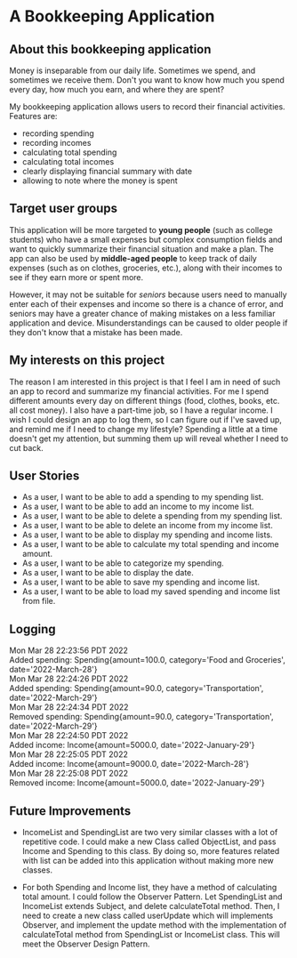 # A Bookkeeping Application

## About this bookkeeping application

Money is inseparable from our daily life. Sometimes we spend, and sometimes we receive them.
Don't you want to know how much you spend every day, how much you earn, and where they are spent?

My bookkeeping application allows users to record their financial activities.
Features are:
- recording spending
- recording incomes
- calculating total spending
- calculating total incomes
- clearly displaying financial summary with date
- allowing to note where the money is spent

## Target user groups
This application will be more targeted to **young people** (such as college students) who have a small expenses but 
complex consumption fields and want to quickly summarize their financial 
situation and make a plan. The app can also be used by **middle-aged people** to keep track of daily expenses
(such as on clothes, groceries, etc.), along with their incomes to see if they earn more
or spent more.

However, it may not be suitable for *seniors* because users need to manually enter each of their expenses
and income so there is a chance of error, and seniors may have a greater chance of making mistakes on a less 
familiar application and device. Misunderstandings can be caused to older people if they don't know that a
mistake has been made.

## My interests on this project

The reason I am interested in this project is that I feel I am in need of such an app to record and summarize 
my financial activities. For me I spend different amounts every day on different things (food, clothes, books, etc. 
all cost money). I also have a part-time job, so I have a regular income. I wish I could design an app to log them, so 
I can figure out if I've saved up, and remind me if I need to change my lifestyle? Spending a little at a time doesn't 
get my attention, but summing them up will reveal whether I need to cut back.

## User Stories
- As a user, I want to be able to add a spending to my spending list.
- As a user, I want to be able to add an income to my income list.
- As a user, I want to be able to delete a spending from my spending list.
- As a user, I want to be able to delete an income from my income list.
- As a user, I want to be able to display my spending and income lists.
- As a user, I want to be able to calculate my total spending and income amount.
- As a user, I want to be able to categorize my spending.
- As a user, I want to be able to display the date.
- As a user, I want to be able to save my spending and income list.
- As a user, I want to be able to load my saved spending and income list from file.

## Logging
Mon Mar 28 22:23:56 PDT 2022\
Added spending: Spending{amount=100.0, category='Food and Groceries', date='2022-March-28'}\
Mon Mar 28 22:24:26 PDT 2022\
Added spending: Spending{amount=90.0, category='Transportation', date='2022-March-29'}\
Mon Mar 28 22:24:34 PDT 2022\
Removed spending: Spending{amount=90.0, category='Transportation', date='2022-March-29'}\
Mon Mar 28 22:24:50 PDT 2022\
Added income: Income{amount=5000.0, date='2022-January-29'}\
Mon Mar 28 22:25:05 PDT 2022\
Added income: Income{amount=9000.0, date='2022-March-28'}\
Mon Mar 28 22:25:08 PDT 2022\
Removed income: Income{amount=5000.0, date='2022-January-29'}

## Future Improvements
- IncomeList and SpendingList are two very similar classes with a lot of repetitive code. I could make a new Class
called ObjectList, and pass Income and Spending to this class. By doing so, more features related with list can be added
 into this application without making more new classes.

- For both Spending and Income list, they have a method of calculating total
 amount. I could follow the Observer Pattern. Let SpendingList and IncomeList extends Subject, and delete
 calculateTotal method. Then, I need to create a new class called userUpdate which will implements 
 Observer, and implement the update method with the implementation of calculateTotal method from SpendingList or 
 IncomeList class. This will meet the Observer Design Pattern.
